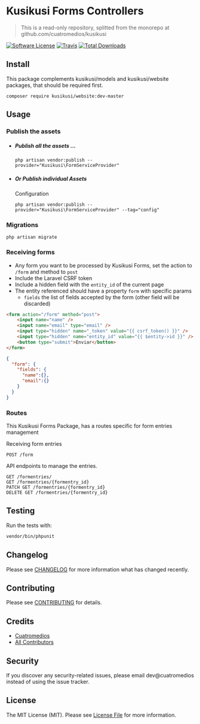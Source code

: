 # Kusikusi Forms Controllers 
> This is a read-only repository, splitted from the monorepo at github.com/cuatromedios/kusikusi

[![Software License](https://img.shields.io/badge/license-MIT-brightgreen.svg?style=flat-square)](LICENSE.md)
[![Travis](https://img.shields.io/travis/kusikusi/website.svg?style=flat-square)]()
[![Total Downloads](https://img.shields.io/packagist/dt/kusikusi/website.svg?style=flat-square)](https://packagist.org/packages/kusikusi/website)

## Install

This package complements kusikusi/models and kusikusi/website packages, that should be required first.

```
composer require kusikusi/website:dev-master
```

## Usage
### Publish the assets
- ##### Publish all the assets ...
  ```shell
  php artisan vendor:publish --provider="Kusikusi\FormServiceProvider"
  ```

- ##### Or Publish individual Assets
  Configuration
  ```shell
  php artisan vendor:publish --provider="Kusikusi\FormServiceProvider" --tag="config"
  ```

### Migrations
```shell
php artisan migrate
```

### Receiving forms
* Any form you want to be processed by Kusikusi Forms, set the action to `/form` and method to `post`
* Include the Laravel  CSRF token
* Include a hidden field with the `entity_id` of the current page
* The entity referenced should have a property `form` with specific params
  * `fields` the list of fields accepted by the form (other field will be discarded)

```html
<form action="/form" method="post">
    <input name="name" />
    <input name="email" type="email" />
    <input type="hidden" name="_token" value="{{ csrf_token() }}" />
    <input type="hidden" name="entity_id" value="{{ $entity->id }}" />
    <button type="submit">Enviar</button>
</form>
```

```json
{
  "form": {
    "fields": {
      "name":{},
      "email":{}
    }
  }
}
```

### Routes
This Kusikusi Forms Package, has a routes specific for form entries management

Receiving form entries

```http
POST /form
```

API endpoints to manage the entries.

```http
GET /formentries/
GET /formentries/{formentry_id}
PATCH GET /formentries/{formentry_id}
DELETE GET /formentries/{formentry_id}
```

## Testing
Run the tests with:

``` bash
vendor/bin/phpunit
```

## Changelog
Please see [CHANGELOG](CHANGELOG.md) for more information what has changed recently.

## Contributing
Please see [CONTRIBUTING](CONTRIBUTING.md) for details.

## Credits

- [Cuatromedios](https://github.com/kusikusi)
- [All Contributors](https://github.com/kusikusi/website/contributors)

## Security
If you discover any security-related issues, please email dev@cuatromedios instead of using the issue tracker.

## License
The MIT License (MIT). Please see [License File](/LICENSE.md) for more information.
